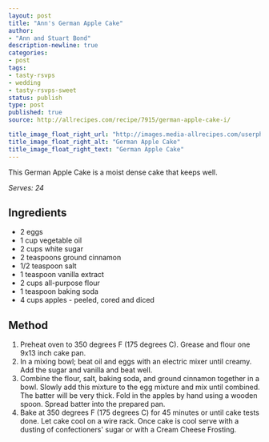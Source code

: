 ```yaml
---
layout: post
title: "Ann's German Apple Cake"
author:
- "Ann and Stuart Bond"
description-newline: true
categories:
- post
tags:
- tasty-rsvps
- wedding
- tasty-rsvps-sweet
status: publish
type: post
published: true
source: http://allrecipes.com/recipe/7915/german-apple-cake-i/

title_image_float_right_url: "http://images.media-allrecipes.com/userphotos/250x250/82864.jpg"
title_image_float_right_alt: "German Apple Cake"
title_image_float_right_text: "German Apple Cake"
---
```


This German Apple Cake is a moist dense cake that keeps well.

_Serves: 24_

## Ingredients

* 2 eggs
* 1 cup vegetable oil
* 2 cups white sugar
* 2 teaspoons ground cinnamon
* 1/2 teaspoon salt
* 1 teaspoon vanilla extract
* 2 cups all-purpose flour
* 1 teaspoon baking soda
* 4 cups apples - peeled, cored and diced

## Method

1. Preheat oven to 350 degrees F (175 degrees C). Grease and flour one 9x13 inch cake pan.
1. In a mixing bowl; beat oil and eggs with an electric mixer until creamy. Add the sugar and vanilla and beat well.
1. Combine the flour, salt, baking soda, and ground cinnamon together in a bowl. Slowly add this mixture to the egg mixture and mix until combined. The batter will be very thick. Fold in the apples by hand using a wooden spoon. Spread batter into the prepared pan.
1. Bake at 350 degrees F (175 degrees C) for 45 minutes or until cake tests done. Let cake cool on a wire rack. Once cake is cool serve with a dusting of confectioners' sugar or with a Cream Cheese Frosting.

